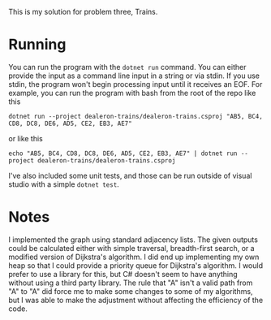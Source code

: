 This is my solution for problem three, Trains.

# Running

You can run the program with the `dotnet run` command. You can either provide the input as a command line input in a string or via stdin. If you use stdin, the program won't begin processing input until it receives an EOF. For example, you can run the program with bash from the root of the repo like this

```dotnet run --project dealeron-trains/dealeron-trains.csproj "AB5, BC4, CD8, DC8, DE6, AD5, CE2, EB3, AE7"```

or like this

```echo "AB5, BC4, CD8, DC8, DE6, AD5, CE2, EB3, AE7" | dotnet run --project dealeron-trains/dealeron-trains.csproj```

I've also included some unit tests, and those can be run outside of visual studio with a simple `dotnet test`.

# Notes

I implemented the graph using standard adjacency lists. The given outputs could be calculated either with simple traversal, breadth-first search, or a modified version of Dijkstra's algorithm. I did end up implementing my own heap so that I could provide a priority queue for Dijkstra's algorithm. I would prefer to use a library for this, but C# doesn't seem to have anything without using a third party library. The rule that "A" isn't a valid path from "A" to "A" did force me to make some changes to some of my algorithms, but I was able to make the adjustment without affecting the efficiency of the code.

